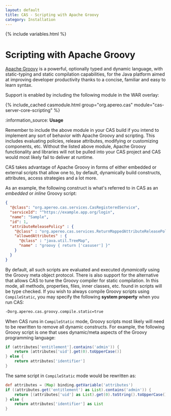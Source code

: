 ```yaml
---
layout: default
title: CAS - Scripting with Apache Groovy
category: Installation
---
```

{% include variables.html %}

# Scripting with Apache Groovy

[Apache Groovy](https://groovy-lang.org/) is a powerful, optionally typed and dynamic language, with static-typing and static compilation capabilities, 
for the Java platform aimed at improving developer productivity thanks to a concise, familiar and easy to learn syntax. 

Support is enabled by including the following module in the WAR overlay:

{% include_cached casmodule.html group="org.apereo.cas" module="cas-server-core-scripting" %}

<div class="alert alert-info">:information_source: <strong>Usage</strong><p>
Remember to include the above module in your CAS build if you intend to implement any sort of behavior with Apache Groovy and scripting.
This includes evaluating policies, release attributes, modifying or customizing components, etc. Without the listed above module,
Apache Groovy functionality and libraries will not be pulled into your CAS project and CAS would most likely fail to deliver at runtime.</p></div>

CAS takes advantage of Apache Groovy in forms of either embedded or external scripts that allow one to, by default, 
dynamically build constructs, attributes, access strategies and a lot more.

As an example, the following construct is what's referred to in CAS as an *embedded* or *inline* Groovy script:

```json
{
  "@class": "org.apereo.cas.services.CasRegisteredService",
  "serviceId": "^https://example.app.org/login",
  "name": "Sample",
  "id": 1,
  "attributeReleasePolicy" : {
    "@class" : "org.apereo.cas.services.ReturnMappedAttributeReleasePolicy",
    "allowedAttributes" : {
      "@class" : "java.util.TreeMap",
      "name" : "groovy { return ['casuser'] }"
    }
  }
}
```

By default, all such scripts are evaluated and executed *dynamically* using the Groovy meta object protocol. There is also support for the
alternative that allows CAS to tune the Groovy compiler for static compilation. In this mode, all methods, properties, files, 
inner classes, etc. found in scripts will be type checked. If you wish to always compile Groovy scripts using `CompileStatic`, 
you may specify the following **system property** when you run CAS:

```bash
-Dorg.apereo.cas.groovy.compile.static=true
```

When CAS runs in `CompileStatic` mode, Groovy scripts most likely will need to be rewritten to remove all dynamic constructs.
For example, the following Groovy script is one that uses dynamic/meta aspects of the Groovy programming language:

```groovy
if (attributes['entitlement'].contains('admin')) {
    return [attributes['uid'].get(0).toUpperCase()]
} else {
    return attributes['identifier']
}
```
 
The same script in `CompileStatic` mode would be rewritten as:

```groovy
def attributes = (Map) binding.getVariable('attributes')
if ((attributes.get('entitlement') as List).contains('admin')) {
    return [(attributes['uid'] as List).get(0).toString().toUpperCase()]
} else {
    return attributes['identifier'] as List
}
```
